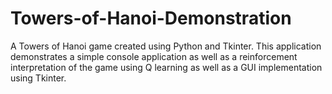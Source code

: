# Towers-of-Hanoi-Demonstration
A Towers of Hanoi game created using Python and Tkinter. This application demonstrates a simple console application as well as a reinforcement interpretation of the game using Q learning as well as a GUI implementation using Tkinter.
